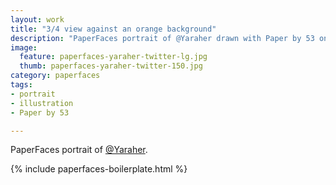 ```yaml
---
layout: work
title: "3/4 view against an orange background"
description: "PaperFaces portrait of @Yaraher drawn with Paper by 53 on an iPad."
image: 
  feature: paperfaces-yaraher-twitter-lg.jpg
  thumb: paperfaces-yaraher-twitter-150.jpg
category: paperfaces
tags: 
- portrait
- illustration
- Paper by 53

---
```


PaperFaces portrait of [@Yaraher](http://twitter.com/Yaraher).

{% include paperfaces-boilerplate.html %}